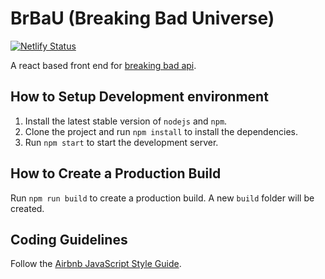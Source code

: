 # BrBaU (Breaking Bad Universe)

[![Netlify Status](https://api.netlify.com/api/v1/badges/21e94ff5-fd1e-4069-bb6a-7a75422488f2/deploy-status)](https://app.netlify.com/sites/amazing-tesla-07e06d/deploys)

A react based front end for [breaking bad api](https://www.breakingbadapi.com/).


## How to Setup Development environment

1. Install the latest stable version of `nodejs` and `npm`. 
2. Clone the project and run `npm install` to install the dependencies.
3. Run `npm start` to start the development server.


## How to Create a Production Build

Run `npm run build` to create a production build. A new `build` folder will be created.


## Coding Guidelines

Follow the [Airbnb JavaScript Style Guide](https://github.com/airbnb/javascript).
